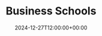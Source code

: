 ---
weight: 10200
title: "Business Schools"
description: "Your Global Directory for Business Schools"
icon: database
date: 2024-12-27T12:00:00+00:00
---